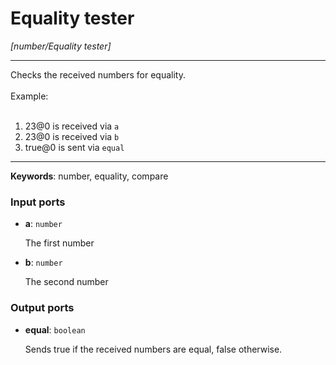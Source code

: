 # Equality tester

_[number/Equality tester]_

---

Checks the received numbers for equality.<br>
<br>
Example:<br>
<br>
1. 23@0 is received via `a`<br>
2. 23@0 is received via `b`<br>
3. true@0 is sent via `equal`<br>

---

__Keywords__: number, equality, compare

### Input ports

* __a__: ` number `

    The first number<br>


* __b__: ` number `

    The second number<br>

### Output ports

* __equal__: ` boolean `

    Sends true if the received numbers are equal, false otherwise.<br>

